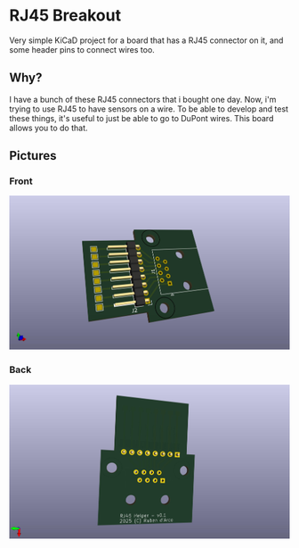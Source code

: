 # RJ45 Breakout

Very simple KiCaD project for a board that has a RJ45 connector on it, and some header pins to connect wires too.

## Why?

I have a bunch of these RJ45 connectors that i bought one day. Now, i'm trying to use RJ45 to have sensors on a wire. To be able to develop and test these things, it's useful to just be able to go to DuPont wires. This board allows you to do that.

## Pictures

### Front
![Screenshot of the front of the board](Pictures/v0.1_Front.jpg)

### Back
![Screenshot of the back of the board](Pictures/v0.1_Back.jpg)
